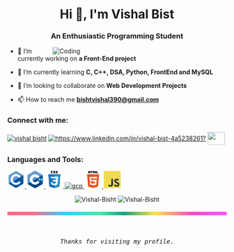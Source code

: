 <h1 align="center">Hi 👋, I'm Vishal Bist</h1>
<h3 align="center">An Enthusiastic Programming Student</h3>
<img align="right" alt="Coding" width="400" src="https://cdn.dribbble.com/users/1162077/screenshots/3848914/programmer.gif">

- 🔭 I’m currently working on **a Front-End project**

- 🌱 I’m currently learning **C, C++, DSA, Python, FrontEnd and MySQL**

- 👯 I’m looking to collaborate on **Web Development Projects**

- 📫 How to reach me **bishtvishal390@gmail.com**

<h3 align="left">Connect with me:</h3>
<p align="left">
<a href="https://twitter.com/vishal bisht" target="blank"><img align="center" src="https://cdn2.iconfinder.com/data/icons/threads-by-instagram/24/x-logo-twitter-new-brand-contained-outline-112.png" alt="vishal bisht" height="30" width="40" /></a> 
<a href="https://www.linkedin.com/in/vishal-bist-4a5238261/" target="blank"><img align="center" src="https://cdn1.iconfinder.com/data/icons/logotypes/32/square-linkedin-156.png" alt="https://www.linkedin.com/in/vishal-bist-4a5238261?" height="30" width="40" /></a>
<a href="https://www.instagram.com/vishal_bisht001?igsh=MW1sY2s1cDZ0cnJpMg==" target="blank"><img align="center" src="https://cdn1.iconfinder.com/data/icons/social-rounded-2/32/instagram-112.png" height="30" width="40" /></a>
</p>

<h3 align="left">Languages and Tools:</h3>
<p align="left"> <a href="https://www.cprogramming.com/" target="_blank" rel="noreferrer"> <img src="https://raw.githubusercontent.com/devicons/devicon/master/icons/c/c-original.svg" alt="c" width="40" height="40"/> </a> <a href="https://www.w3schools.com/cpp/" target="_blank" rel="noreferrer"> <img src="https://raw.githubusercontent.com/devicons/devicon/master/icons/cplusplus/cplusplus-original.svg" alt="cplusplus" width="40" height="40"/> </a> <a href="https://www.w3schools.com/css/" target="_blank" rel="noreferrer"> <img src="https://raw.githubusercontent.com/devicons/devicon/master/icons/css3/css3-original-wordmark.svg" alt="css3" width="40" height="40"/> </a> <a href="https://cloud.google.com" target="_blank" rel="noreferrer"> <img src="https://www.vectorlogo.zone/logos/google_cloud/google_cloud-icon.svg" alt="gcp" width="40" height="40"/> </a> <a href="https://www.w3.org/html/" target="_blank" rel="noreferrer"> <img src="https://raw.githubusercontent.com/devicons/devicon/master/icons/html5/html5-original-wordmark.svg" alt="html5" width="40" height="40"/> </a> <a href="https://developer.mozilla.org/en-US/docs/Web/JavaScript" target="_blank" rel="noreferrer"> <img src="https://raw.githubusercontent.com/devicons/devicon/master/icons/javascript/javascript-original.svg" alt="javascript" width="40" height="40"/> </a> 

<p align="center">
  <img src="https://github-readme-stats.vercel.app/api/top-langs?username=Vishal-Bisht&show_icons=true&locale=en&layout=compact&theme=neon&bg_color=00000000" alt="Vishal-Bisht" height="180" width="420"/>

  <img src="https://github-readme-stats.vercel.app/api?username=Vishal-Bisht&show_icons=true&locale=en&theme=neon&bg_color=00000000" alt="Vishal-Bisht" height="180" width="420"/>
</p>

<a target="_blank" rel="noopener noreferrer" href="https://github.com/ArshErgon/ArshErgon/blob/main/assets/header/lineBar.png"><img src="https://github.com/ArshErgon/ArshErgon/raw/main/assets/header/lineBar.png" width="100%" height="8px" style="max-width: 100%;"></a>

<p align="center" dir="auto"><br><br>
  <samp>
    <i>Thanks for visiting my profile.</i> 
  </samp>
</p>
